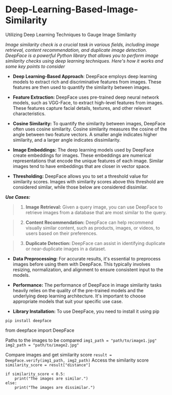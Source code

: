 # Deep-Learning-Based-Image-Similarity
Utilizing Deep Learning Techniques to Gauge Image Similarity


_Image similarity check is a crucial task in various fields, including image retrieval, content recommendation, and duplicate image detection. DeepFace is a powerful Python library that allows you to perform image similarity checks using deep learning techniques. Here's how it works and some key points to consider_

* **Deep Learning-Based Approach**: DeepFace employs deep learning models to extract rich and discriminative features from images. These features are then used to quantify the similarity between images.

* **Feature Extraction:** DeepFace uses pre-trained deep neural network models, such as VGG-Face, to extract high-level features from images. These features capture facial details, textures, and other relevant characteristics.

* **Cosine Similarity:** To quantify the similarity between images, DeepFace often uses cosine similarity. Cosine similarity measures the cosine of the angle between two feature vectors. A smaller angle indicates higher similarity, and a larger angle indicates dissimilarity.

* **Image Embeddings:** The deep learning models used by DeepFace create embeddings for images. These embeddings are numerical representations that encode the unique features of each image. Similar images tend to have embeddings that are closer in vector space.

* **Thresholding:** DeepFace allows you to set a threshold value for similarity scores. Images with similarity scores above this threshold are considered similar, while those below are considered dissimilar.

_**Use Cases:**_

   > 1. **Image Retrieval:** Given a query image, you can use DeepFace to retrieve images from a database that are most similar to the query.
   
   > 2. **Content Recommendation:** DeepFace can help recommend visually similar content, such as products, images, or videos, to users based on their preferences.
  
   > 3. **Duplicate Detection:** DeepFace can assist in identifying duplicate or near-duplicate images in a dataset.


* **Data Preprocessing:** For accurate results, it's essential to preprocess images before using them with DeepFace. This typically involves resizing, normalization, and alignment to ensure consistent input to the models.

* **Performance:** The performance of DeepFace in image similarity tasks heavily relies on the quality of the pre-trained models and the underlying deep learning architecture. It's important to choose appropriate models that suit your specific use case.

* **Library Installation:** To use DeepFace, you need to install it using pip

`pip install deepface`

from deepface import DeepFace

Paths to the images to be compared
``
img1_path = "path/to/image1.jpg"
img2_path = "path/to/image2.jpg"
``

Compare images and get similarity score
`
result = DeepFace.verify(img1_path, img2_path)
`
Access the similarity score
`
similarity_score = result["distance"]
`
````
if similarity_score < 0.5:
    print("The images are similar.")
else:
    print("The images are dissimilar.")
````

